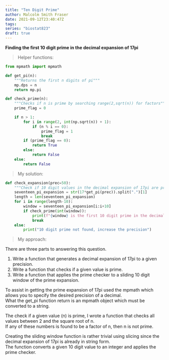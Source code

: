 ```yaml
---
title: "Ten Digit Prime"
author: Malcolm Smith Fraser
date: 2021-09-12T23:40:47Z
tags:
series: "biostat823"
draft: true
---
```


**Finding the first 10 digit prime in the decimal expansion of 17pi**

>Helper functions:
```python
from mpmath import mpmath

def get_pi(n):
    """Returns the first n digits of pi"""
    mp.dps = n
    return mp.pi
```
```python
def check_prime(n):    
    """Checks if n is prime by searching range(2,sqrt(n)) for factors"""
    prime_flag = 0

    if n > 1:
        for i in range(2, int(np.sqrt(n)) + 1):
            if (n % i == 0):
                prime_flag = 1
                break
        if (prime_flag == 0):
            return True
        else:
            return False
    else:
        return False
```
>My solution:
```python
def check_expansion(prec=50):
    """Check if 10 digit values in the decimal expansion of 17pi are prime"""
    seventeen_pi_expansion = str(17*get_pi(prec)).split(".")[1]
    length = len(seventeen_pi_expansion)
    for i in range(length-10):
        window = seventeen_pi_expansion[i:i+10]
        if check_prime(int(window)):
            print(f"{window} is the first 10 digit prime in the decimal expansion of 17pi")
            break
    else:
        print("10 digit prime not found, increase the precision")
```
>My approach:

There are three parts to answering this question.  
1) Write a function that generates a decimal expansion of 17pi to a given precision.  
2) Write a function that checks if a given value is prime.  
3) Write a function that applies the prime checker to a sliding 10 digit window of the prime expansion.  

To assist in getting the prime expansion of 17pi used the mpmath which allows you to specify the desired precision of a decimal.  
What the get_pi function return is an mpmath object which must be converted to a string.  

The check if a given value (n) is prime, I wrote a function that checks all values between 2 and the square root of n.  
If any of these numbers is found to be a factor of n, then n is not prime.

Creating the sliding window function is rather trivial using slicing since the decimal expansion of 17pi is already in string form.  
The function converts a given 10 digit value to an integer and applies the prime checker.
